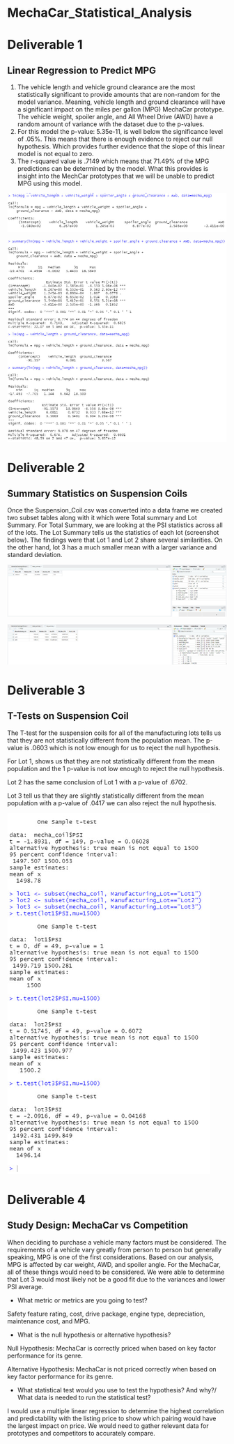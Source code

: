 # MechaCar_Statistical_Analysis
# Deliverable 1
## Linear Regression to Predict MPG

1. The vehicle length and vehicle ground clearance are the most statistically significant to provide amounts that are non-random for the model variance. Meaning, vehicle length and ground clearance will have a significant impact on the miles per gallon (MPG) MechaCar prototype. The vehicle weight, spoiler angle, and All Wheel Drive (AWD) have a random amount of variance with the dataset due to the p-values. 
2. For this model the p-value: 5.35e-11, is well below the significance level of .05%. This means that there is enough evidence to reject our null hypothesis. Which provides further evidence that the slope of this linear model is not equal to zero.
3. The r-squared value is .7149 which means that 71.49% of the MPG predictions can be determined by the model. What this provides is insight into the MechCar prototypes that we will be unable to predict MPG using this model.

![ Deliverable 1 Picture 1](https://github.com/gonzalesbarrett/MechaCar_Statistical_Analysis/blob/main/Images/Deliv1_1.jpg)

![ Deliverable 1 Picture 2](https://github.com/gonzalesbarrett/MechaCar_Statistical_Analysis/blob/main/Images/Deliv1_2.jpg)


# Deliverable 2

## Summary Statistics on Suspension Coils

Once the Suspension_Coil.csv was converted into a data frame we created two subset tables along with it which were Total summary and Lot Summary. For Total Summary, we are looking at the PSI statistics across all of the lots. The Lot Summary tells us the statistics of each lot (screenshot below). The findings were that Lot 1 and Lot 2 share several similarities. On the other hand, lot 3 has a much smaller mean with a larger variance and standard deviation.

![Deliverable 2 Picture 1](https://github.com/gonzalesbarrett/MechaCar_Statistical_Analysis/blob/main/Images/Deliv2_1.jpg)

![ Deliverable 2 Picture 2](https://github.com/gonzalesbarrett/MechaCar_Statistical_Analysis/blob/main/Images/Deliv2_2.jpg)

# Deliverable 3

## T-Tests on Suspension Coil

The T-test for the suspension coils for all of the manufacturing lots tells us that they are not statistically different from the population mean. The p-value is .0603 which is not low enough for us to reject the null hypothesis.

For Lot 1, shows us that they are not statistically different from the mean population and the 1 p-value is not low enough to reject the null hypothesis. 

Lot 2 has the same conclusion of Lot 1 with a p-value of .6702.

Lot 3 tell us that they are slightly statistically different from the mean population with a p-value of .0417 we can also reject the null hypothesis. 

![ Deliverable 3 Picture 1](https://github.com/gonzalesbarrett/MechaCar_Statistical_Analysis/blob/main/Images/Deliv3_1.jpg)

# Deliverable 4

## Study Design: MechaCar vs Competition

When deciding to purchase a vehicle many factors must be considered. The requirements of a vehicle vary greatly from person to person but generally speaking, MPG is one of the first considerations. Based on our analysis, MPG is affected by car weight, AWD, and spoiler angle. For the MechaCar, all of these things would need to be considered. We were able to determine that Lot 3 would most likely not be a good fit due to the variances and lower PSI average.

- What metric or metrics are you going to test?

Safety feature rating, cost, drive package, engine type, depreciation, maintenance cost, and MPG. 

- What is the null hypothesis or alternative hypothesis?

Null Hypothesis: MechaCar is correctly priced when based on key factor performance for its genre.

Alternative Hypothesis: MechaCar is not priced correctly when based on key factor performance for its genre.

- What statistical test would you use to test the hypothesis? And why?/ What data is needed to run the statistical test?

I would use a multiple linear regression to determine the highest correlation and predictability with the listing price to show which pairing would have the largest impact on price. We would need to gather relevant data for prototypes and competitors to accurately compare. 

